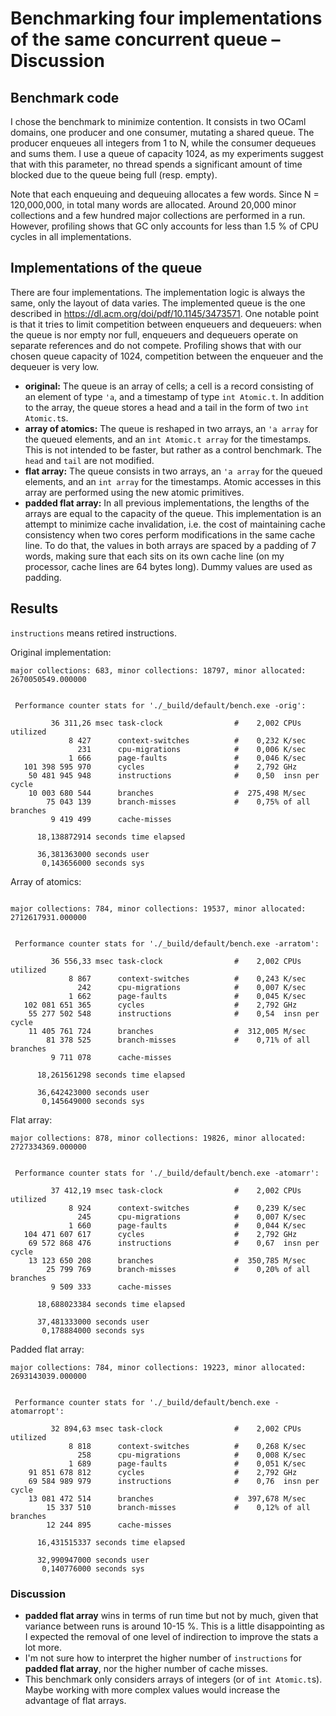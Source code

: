 # Benchmarking four implementations of the same concurrent queue – Discussion

## Benchmark code

I chose the benchmark to minimize contention. It consists in two OCaml domains,
one producer and one consumer, mutating a shared queue. The producer enqueues
all integers from 1 to N, while the consumer dequeues and sums them.
I use a queue of capacity 1024, as my experiments suggest that with this
parameter, no thread spends a significant amount of time blocked due to the
queue being full (resp. empty).

Note that each enqueuing and dequeuing allocates a few words. Since N =
120,000,000, in total many words are allocated.  Around 20,000 minor collections
and a few hundred major collections are performed in a run. However, profiling
shows that GC only accounts for less than 1.5 % of CPU cycles in all
implementations.

## Implementations of the queue

There are four implementations. The implementation logic is always the same,
only the layout of data varies. The implemented queue is the one described in
<https://dl.acm.org/doi/pdf/10.1145/3473571>. One notable point is that it
tries to limit competition between enqueuers and dequeuers: when the queue is
nor empty nor full, enqueuers and dequeuers operate on separate references and
do not compete.
Profiling shows that with our chosen queue capacity of 1024, competition between
the enqueuer and the dequeuer is very low.

- **original:** The queue is an array of cells; a cell is a record consisting of
  an element of type `'a`, and a timestamp of type `int Atomic.t`.
  In addition to the array, the queue stores a head and a tail in the form of
  two `int Atomic.t`s.
- **array of atomics:** The queue is reshaped in two arrays, an `'a array` for
  the queued elements, and an `int Atomic.t array` for the timestamps. This
  is not intended to be faster, but rather as a control benchmark. The `head`
  and `tail` are not modified.
- **flat array:** The queue consists in two arrays, an `'a array` for the queued
  elements, and an `int array` for the timestamps. Atomic accesses in this array
  are performed using the new atomic primitives.
- **padded flat array:** In all previous implementations, the lengths of the
  arrays are equal to the capacity of the queue. This implementation is an
  attempt to minimize cache invalidation, i.e. the cost of maintaining cache
  consistency when two cores perform modifications in the same cache line.
  To do that, the values in both arrays are spaced by a padding of 7 words,
  making sure that each sits on its own cache line (on my processor, cache lines
  are 64 bytes long). Dummy values are used as padding.

## Results

`instructions` means retired instructions.

Original implementation:
```
major collections: 683, minor collections: 18797, minor allocated: 2670050549.000000


 Performance counter stats for './_build/default/bench.exe -orig':

         36 311,26 msec task-clock                #    2,002 CPUs utilized
             8 427      context-switches          #    0,232 K/sec
               231      cpu-migrations            #    0,006 K/sec
             1 666      page-faults               #    0,046 K/sec
   101 398 595 970      cycles                    #    2,792 GHz
    50 481 945 948      instructions              #    0,50  insn per cycle
    10 003 680 544      branches                  #  275,498 M/sec
        75 043 139      branch-misses             #    0,75% of all branches
         9 419 499      cache-misses

      18,138872914 seconds time elapsed

      36,381363000 seconds user
       0,143656000 seconds sys
```

Array of atomics:
```

major collections: 784, minor collections: 19537, minor allocated: 2712617931.000000


 Performance counter stats for './_build/default/bench.exe -arratom':

         36 556,33 msec task-clock                #    2,002 CPUs utilized
             8 867      context-switches          #    0,243 K/sec
               242      cpu-migrations            #    0,007 K/sec
             1 662      page-faults               #    0,045 K/sec
   102 081 651 365      cycles                    #    2,792 GHz
    55 277 502 548      instructions              #    0,54  insn per cycle
    11 405 761 724      branches                  #  312,005 M/sec
        81 378 525      branch-misses             #    0,71% of all branches
         9 711 078      cache-misses

      18,261561298 seconds time elapsed

      36,642423000 seconds user
       0,145649000 seconds sys
```

Flat array:
```
major collections: 878, minor collections: 19826, minor allocated: 2727334369.000000


 Performance counter stats for './_build/default/bench.exe -atomarr':

         37 412,19 msec task-clock                #    2,002 CPUs utilized
             8 924      context-switches          #    0,239 K/sec
               245      cpu-migrations            #    0,007 K/sec
             1 660      page-faults               #    0,044 K/sec
   104 471 607 617      cycles                    #    2,792 GHz
    69 572 868 476      instructions              #    0,67  insn per cycle
    13 123 650 208      branches                  #  350,785 M/sec
        25 799 769      branch-misses             #    0,20% of all branches
         9 509 333      cache-misses

      18,688023384 seconds time elapsed

      37,481333000 seconds user
       0,178884000 seconds sys
```

Padded flat array:
```
major collections: 784, minor collections: 19223, minor allocated: 2693143039.000000


 Performance counter stats for './_build/default/bench.exe -atomarropt':

         32 894,63 msec task-clock                #    2,002 CPUs utilized
             8 818      context-switches          #    0,268 K/sec
               258      cpu-migrations            #    0,008 K/sec
             1 689      page-faults               #    0,051 K/sec
    91 851 678 812      cycles                    #    2,792 GHz
    69 584 989 979      instructions              #    0,76  insn per cycle
    13 081 472 514      branches                  #  397,678 M/sec
        15 337 510      branch-misses             #    0,12% of all branches
        12 244 895      cache-misses

      16,431515337 seconds time elapsed

      32,990947000 seconds user
       0,140776000 seconds sys
```

### Discussion

- **padded flat array** wins in terms of run time but not by much, given that
  variance between runs is around 10-15 %. This is a little disappointing as I
  expected the removal of one level of indirection to improve the stats a lot
  more.
- I'm not sure how to interpret the higher number of `instructions` for **padded
  flat array**, nor the higher number of cache misses.
- This benchmark only considers arrays of integers (or of `int Atomic.t`s).
  Maybe working with more complex values would increase the advantage of flat
  arrays.
